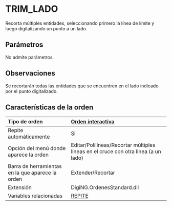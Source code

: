 # TRIM\_LADO

Recorta múltiples entidades, seleccionando primero la línea de límite y luego digitalizando un punto a un lado.

## Parámetros

No admite parámetros.

## Observaciones

Se recortarán todas las entidades que se encuentren en el lado indicado por el punto digitalizado.

## Características de la orden

| Tipo de orden | [Orden interactiva](trim-lado.md) |
| :--- | :--- |
| Repite automáticamente | Si |
| Opción del menú donde aparece la orden | Editar/Polilíneas/Recortar múltiples líneas en el cruce con otra línea \(a un lado\) |
| Barra de herramientas en la que aparece la orden | Extender/Recortar |
| Extensión | DigiNG.OrdenesStandard.dll |
| Variables relacionadas | [REPITE](https://github.com/digi21/docs/tree/7fc627c885c16fb88afc7cc05a6df2a2f4a54563/digi3d-net/referencia/digi3d.net/ventana-de-dibujo/ordenes/t/REPITE.html) |

